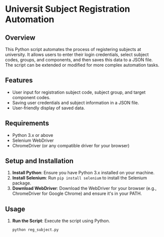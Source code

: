 # Universit Subject Registration Automation

## Overview
This Python script automates the process of registering subjects at university. It allows users to enter their login credentials, select subject codes, groups, and components, and then saves this data to a JSON file. The script can be extended or modified for more complex automation tasks.

## Features
- User input for registration subject code, subject group, and target component codes.
- Saving user credentials and subject information in a JSON file.
- User-friendly display of saved data.

## Requirements
- Python 3.x or above
- Selenium WebDriver
- ChromeDriver (or any compatible driver for your browser)

## Setup and Installation
1. **Install Python**: Ensure you have Python 3.x installed on your machine.
2. **Install Selenium**: Run `pip install selenium` to install the Selenium package.
3. **Download WebDriver**: Download the WebDriver for your browser (e.g., ChromeDriver for Google Chrome) and ensure it's in your PATH.

## Usage
1. **Run the Script**: Execute the script using Python.
   ```bash
   python reg_subject.py
